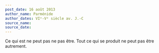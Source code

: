 ```yaml
---
post_date: 16 août 2013
author_name: Parménide
author_dates: VIᵉ-Vᵉ siècle av. J.-C
source_name:
source_date:
---
```


Ce qui est ne peut pas ne pas être. Tout ce qui se produit ne peut pas être autrement.
